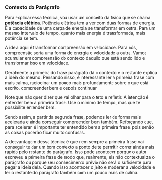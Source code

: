 ### Contexto do Parágrafo

Para explicar essa técnica, vou usar um conceito da física que se chama **potência elétrica**. Potência elétrica tem a ver com duas formas de energia. É a capacidade de uma carga de energia se transformar em outra. Para um mesmo intervalo de tempo, quanto mais energia é transformada, mais potência se tem.

A ideia aqui é transformar compreensão em velocidade. Para nós, compreensão seria uma forma de energia e velocidade a outra. Vamos acumular em compreensão do contexto daquilo que está sendo lido e transformar isso em velocidade.

Geralmente a primeira do frase parágrafo dá o contexto e o restante explica a ideia do mesmo. Pensando nisso, é interessante ler a primeira frase com mais calma, raciocinar um pouco mais profundamente sobre o que está escrito, compreender bem e depois continuar.

Note que não quer dizer que vai olhar para o teto e refletir. A intenção é entender bem a primeira frase. Use o mínimo de tempo, mas que te possibilite entender bem.

Sendo assim, a partir da segunda frase, podemos ler de forma mais acelerada e ainda conseguir compreender bem também. Reforçando que, para acelerar, é importante ter entendido bem a primeira frase, pois senão as coisas poderão ficar muito confusas. 

A desvantagem dessa técnica é que nem sempre a primeira frase vai conseguir te dar um bom contexto a ponto de te permitir correr ainda mais rápido pelo restante do parágrafo. Isso pode acontecer porque o autor escreveu a primeira frase de modo que, realmente, ela não contextualiza o parágrafo ou porque seu conhecimento prévio não será o suficiente para pegar a ideia dela. Quando isso acontecer o jeito e moderar a velocidade e ler o restante do parágrafo também com um pouco mais de calma.
